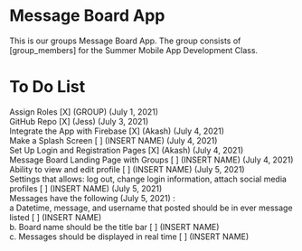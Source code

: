 # Message Board App
This is our groups Message Board App. The group consists of [group_members] for the Summer Mobile App Development Class.

# To Do List
Assign Roles [X] (GROUP) (July 1, 2021)  
GitHub Repo [X] (Jess) (July 3, 2021)  
Integrate the App with Firebase [X] (Akash) (July 4, 2021)  
Make a Splash Screen [ ] (INSERT NAME) (July 4, 2021)  
Set Up Login and Registration Pages [X] (Akash) (July 4, 2021)  
Message Board Landing Page with Groups [ ] (INSERT NAME) (July 4, 2021)  
Ability to view and edit profile [ ] (INSERT NAME) (July 5, 2021)  
Settings that allows: log out, change login information, attach social media profiles [ ] (INSERT NAME) (July 5, 2021)  
Messages have the following (July 5, 2021) :  
a Datetime, message, and username that posted should be in ever message listed [ ] (INSERT NAME)  
b. Board name should be the title bar [ ] (INSERT NAME)  
c. Messages should be displayed in real time [ ] (INSERT NAME)
